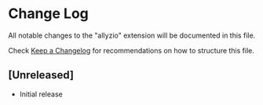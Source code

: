 # Change Log

All notable changes to the "allyzio" extension will be documented in this file.

Check [Keep a Changelog](http://keepachangelog.com/) for recommendations on how to structure this file.

## [Unreleased]

- Initial release